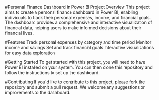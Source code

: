 #Personal Finance Dashboard in Power BI
Project Overview
This project aims to create a personal finance dashboard in Power BI, enabling individuals to track their personal expenses, income, and financial goals. The dashboard provides a comprehensive and interactive visualization of financial data, helping users to make informed decisions about their financial lives.

#Features
Track personal expenses by category and time period
Monitor income and savings
Set and track financial goals
Interactive visualizations for easy data exploration

#Getting Started
To get started with this project, you will need to have Power BI installed on your system. You can then clone this repository and follow the instructions to set up the dashboard.

#Contributing
If you'd like to contribute to this project, please fork the repository and submit a pull request. We welcome any suggestions or improvements to the dashboard.
